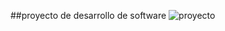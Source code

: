 ##proyecto de desarrollo de software
![proyecto](https://es.unesco.org/youth/toptips/user/pages/images/home-feature-two_mobile.png)